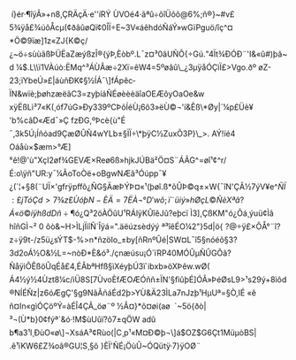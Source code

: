  í}ér·¶îÿÂ»+n8,ÇRÄçÄ·e''íRÝ ÙVOé4·ãªû÷õîÜõ­ô@6%;ñ®}~#v£5¾ÿå£¾úõÅcµ(¢ðâûøQï¢0ÎÏ÷E~3­V«áêhdóÑáÝ»wGïPguö/îç^¤\*Ö©9ïæ\]1z«ZJ{K©ç/¿~ö÷sùùãßÞÜËaZæýßzÎ®{ýÞ,Èòbº.L¯z¤³0âUÑÕ{÷Gú."4Ït¾ÐÓÐ¨'I&«û#)þâ~d ­¼$.L\\ï1VÀúò:ËMq^³ÁÙÂæ÷2Xï=êW4=5ºøâû\_¿3µÿåÓÇìÏ£>Vgo.ðº øZ-23;ïYbeÚ»£|áùñÐK¢§½ÍÁ¯\]fÁpêc­ÏN&wïè;þøhzæëãC3=zyþíáÑÉøèèèäîaOEÆôyOaOe&w xÿËßLì³7«K(¸óf7úG»Ðy339ºCÞõÍéÙ¡6ô3»ëÙ©¬'í&Êß\*Øy|´¼p£Üè¥ 'b%câD«Æd¯»Ç fzÐG,ºÞcè{ù"É ¯,3k5Ú¡Íñóad9ÇæØÛÑ4wYLb±§ÏÏ÷\*þÿC½ZuxÕ3P}\_>. AÝ!íé4 Oáåù×$æm>°Æ\]°ê!@'ù"XçI2øf¾GEVÆ×Reø6ß»hjkJÚBä²Ö¤S¨ÁÃG^=øî¹¢^r/É:o\\ÿñ"UR:y¯¼ÃoToÒë+oBgwNÆã³Óúpp¯¥¿(´¦+§8(¨UÏ×'gfrÿpffô¿ÑG§ÄæÞÝÞ¤«¹(þøî.ß\*õÛÞ©q±×W{¯îN'ÇÃ½7ýV¥e^$ÑÏ:£jTóÇd>7¾z£ÙóþN- ÈÄ=7ËÀ¬°D'wõ;ï¨üiý»hØçL©Ñè Xªâ?Á« ö©íÿhßdDñ÷¶$ó¿Q³2öÀÖûU¹RÁlÿKÛîêJû?eþcï Ì3\],ÇßKM"ó¿Õá¸ýuü¢Ìâ hîñGÌ¬² 0 ôò&~H>ÌLjÏìîÑ\`Îÿá=".äëúzsèdýý ª³îêÉO¼2"}5d|ö{ ?@÷ÿ£×ÕÅ°¨î?z÷ÿ9t-/z5ü¿sÝT$-%>n\*ñzöIo\_±by\[ñRnºÛé|SW¤L¯î5§nóéõ§3?3d2oÁ½O&½L=~nòÐ\*È&ó³./çnæúsu¡Ó\`ïRP40MÓÛµÑÛGÕã?ÑåÿìÕÊßöÛqÉå£4,ÉÂbªHfß§ìXéyþÚ3ï\`ibxb»öXÞêw.wØ(Á4½ý½4Ùzt8¼c/iÜ8S\[7ÙvoÈfÆOÆÓññ±ÏN'§fìûþÉ\]ÓÃ»ÞéØsL9>¹s29ý+8ìôd®NÍÉÑz|z6óÆgÇ'§g9NãÃñáÉd2þ>YÙ&Ä23ÌLa7nJzþ¹HµUª=§Ò,IÉ «ê ñ¤In«gìÓÇöºÝ=àÉÎ4ÇÃ\_öø¨º ½Â¤}\*õ¤øi(aø  \`~5ö{ðò|³¬(Ù\*b}0¢fýª\`&ó·!M$ùUûï?ô7±qÖW adû b¶a3¹l¸ÐùO«ø\]¬XsáA³¢Rùo(|C¸p¹«M¤Ð©þ­¬\]á$OZ$G6Çt1MüµòBS| .ê¹ïKW6£Z¾oâ®GU¦S¸§ô }ÈÏ'ÑÉ¡ÖùÛ~ÓQütÿ·7}ÿOØ¨